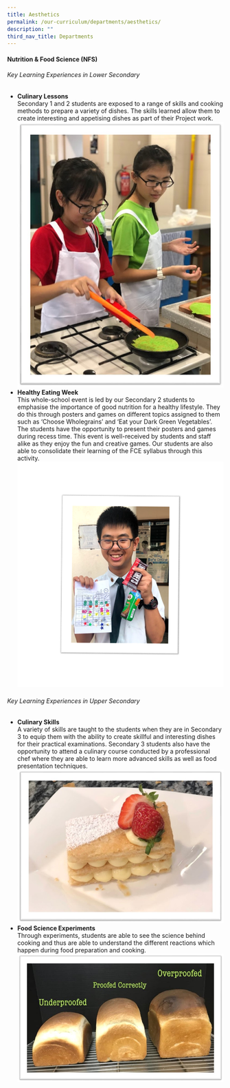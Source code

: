 ```yaml
---
title: Aesthetics
permalink: /our-curriculum/departments/aesthetics/
description: ""
third_nav_title: Departments
---
```

#### **Nutrition & Food Science (NFS)**



###### Key Learning Experiences in Lower Secondary
*   **Culinary Lessons**  
Secondary 1 and 2 students are exposed to a range of skills and cooking methods to prepare a variety of dishes. The skills learned allow them to create interesting and appetising dishes as part of their Project work.![](/images/Our%20Curriculum/Departments/Aesthetics,%20Design%20Technology/Nutrition%20And%20Food%20Science/Lower%20Secondary/picture6.jpg)
*   **Healthy Eating Week**  
This whole-school event is led by our Secondary 2 students to emphasise the importance of good nutrition for a healthy lifestyle. They do this through posters and games on different topics assigned to them such as ‘Choose Wholegrains’ and ‘Eat your Dark Green Vegetables’. The students have the opportunity to present their posters and games during recess time. This event is well-received by students and staff alike as they enjoy the fun and creative games. Our students are also able to consolidate their learning of the FCE syllabus through this activity.![](/images/Our%20Curriculum/Departments/Aesthetics,%20Design%20Technology/Nutrition%20And%20Food%20Science/picture4.png)

###### Key Learning Experiences in Upper Secondary
*   **Culinary Skills**  
A variety of skills are taught to the students when they are in Secondary 3 to equip them with the ability to create skillful and interesting dishes for their practical examinations. Secondary 3 students also have the opportunity to attend a culinary course conducted by a professional chef where they are able to learn more advanced skills as well as food presentation techniques.![](/images/Our%20Curriculum/Departments/Aesthetics,%20Design%20Technology/Nutrition%20And%20Food%20Science/Upper%20Secondary/picture13.jpg)
*   **Food Science Experiments**  
Through experiments, students are able to see the science behind cooking and thus are able to understand the different reactions which happen during food preparation and cooking.![](/images/Our%20Curriculum/Departments/Aesthetics,%20Design%20Technology/Nutrition%20And%20Food%20Science/picture18.jpg)